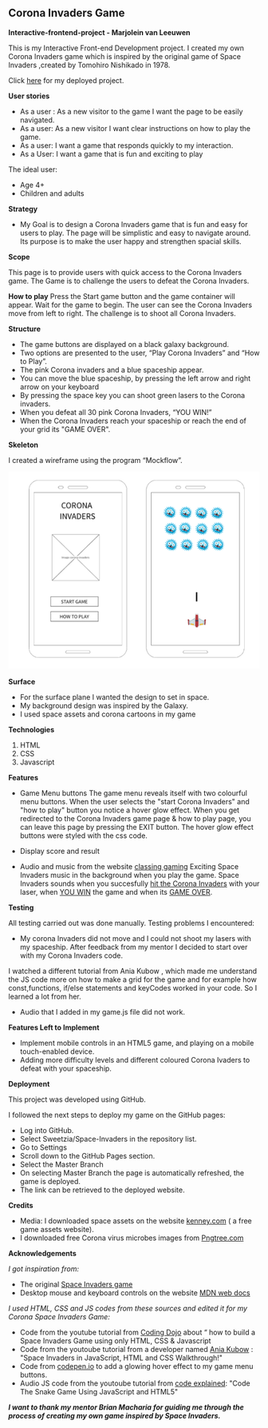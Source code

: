Corona Invaders Game
---------------------------------------
**Interactive-frontend-project - Marjolein van Leeuwen**

This is my Interactive Front-end Development project. I created my own Corona Invaders game which is inspired by the original game of Space Invaders ,created by Tomohiro Nishikado in 1978. 

Click [here][DEMO] for my deployed project.

**User stories**

* As a user : As a new visitor to the game I want the page to be easily navigated.
* As a user: As a new visitor I want clear instructions on how to play the game.
* As a user: I want a game that responds quickly to my interaction.
* As a User: I want a game that is fun and exciting to play

The ideal user:
* Age 4+
* Children and adults


**Strategy**

* My Goal is to design a Corona Invaders game that is fun and easy for users to play. 
The page will be simplistic and easy to navigate around. Its purpose is to make the user happy and strengthen spacial skills.

**Scope**

This page is to provide users with quick access to the Corona Invaders game. The Game is to challenge the users to defeat the Corona Invaders.

**How to play**
Press the Start game button and the game container will appear. 
Wait for the game to begin. The user can see the Corona Invaders move from left to right.
The challenge is to shoot all Corona Invaders.

**Structure**

* The game buttons are displayed on a black galaxy background. 
* Two options are presented to the user, “Play Corona Invaders” and “How to Play”. 
* The pink Corona invaders and a blue spaceship appear. 
* You can move the blue spaceship, by pressing the left arrow and right arrow on your keyboard
* By pressing the space key you can shoot green lasers to the Corona invaders.
* When you defeat all 30 pink Corona Invaders, “YOU WIN!” 
* When the Corona Invaders reach your spaceship or reach the end of your grid its "GAME OVER".


**Skeleton** 

I created a wireframe using the program “Mockflow”. 

![Wireframe](/assets/Mockup%20wireframe.png)

**Surface**

* For the surface plane I wanted the design to set in space. 
* My background design was inspired by the Galaxy.
* I used space assets and corona cartoons in my game

**Technologies**

1. HTML
2. CSS
3. Javascript

**Features**

* Game Menu buttons
The game menu reveals itself with two colourful menu buttons. When the user selects the "start Corona Invaders" and "how to play" button you notice a hover glow effect. 
When you get redirected to the Corona Invaders game page & how to play page, you can leave this page by pressing the EXIT button.
The hover glow effect buttons were styled with the css code. 

* Display score and result

* Audio and music from the website [classing gaming][a]
Exciting Space Invaders music in the background when you play the game. 
Space Invaders sounds when you succesfully [hit the Corona Invaders][b] with your laser, when [YOU WIN][c] the game and when its [GAME OVER][d]. 

**Testing**

All testing carried out was done manually.
Testing problems I encountered:

* My corona Invaders did not move and I could not shoot my lasers with my spaceship. 
After feedback from my mentor I decided to start over with my Corona Invaders code. 

I watched a different tutorial from Ania Kubow , which made me understand the JS code more on how to make a grid for the game and for example how const,functions, if/else statements and keyCodes worked in your code. 
So I learned a lot from her. 
* Audio that I added in my game.js file did not work.

**Features Left to Implement**

* Implement mobile controls in an HTML5 game, and playing on a mobile touch-enabled device.
* Adding more difficulty levels and different coloured Corona Ivaders to defeat with your spaceship.

**Deployment**

This project was developed using GitHub.

I followed the next steps to deploy my game on the GitHub pages:

* Log into GitHub.
* Select Sweetzia/Space-Invaders in the repository list.
* Go to Settings
* Scroll down to the GitHub Pages section.
* Select the Master Branch
* On selecting Master Branch the page is automatically refreshed, the game is deployed.
* The link can be retrieved to the deployed website.

**Credits**

* Media: I downloaded space assets on the website [kenney.com][1] ( a free game assets website).
* I downloaded free Corona virus microbes images from [Pngtree.com][2]

**Acknowledgements**

*I got inspiration from:*
* The original [Space Invaders game][3]
* Desktop mouse and keyboard controls on the website [MDN web docs][4]

*I used HTML, CSS and JS codes from these sources and edited it for my Corona Space Invaders Game:*

* Code from the youtube tutorial from [Coding Dojo][5] about “ how to build a Space Invaders Game using only HTML, CSS & Javascript
* Code from the youtoube tutorial from a developer named [Ania Kubow][6] : "Space Invaders in JavaScript, HTML and CSS Walkthrough!"
* Code from [codepen.io][7] to add a glowing hover effect to my game menu buttons.
* Audio JS code from the youtoube tutorial from [code explained][8]: "Code The Snake Game Using JavaScript and HTML5"

***I want to thank my mentor Brian Macharia for guiding me through the process of creating my own game inspired by Space Invaders.***


[a]: <https://www.classicgaming.cc/classics/space-invaders/sounds>
[b]: <https://www.classicgaming.cc/classics/space-invaders/sounds>
[c]: <https://instrumentalfx.co/kids-cheering-sound-effect/>
[d]: <https://www.classicgaming.cc/classics/space-invaders/sounds>

[DEMO]: <https://sweetzia.github.io/Corona-Invaders/index.html>
[1]: <https://kenney.nl/>
[2]: <https://pngtree.com/freepng/hand-drawn-cartoon-bacteria-virus-microbe-corona-virus-image_5334155.html>
[3]: <https://nl.wikipedia.org/wiki/Space_Invaders>
[4]: <https://developer.mozilla.org/en-US/docs/Games/Techniques/Control_mechanisms/Desktop_with_mouse_and_keyboard>
[5]: <https://www.youtube.com/watch?v=XmqAPQsc1n4&t=3465s>
[6]: <https://www.youtube.com/watch?v=kSt2_YZzCec>
[7]: <https://codepen.io/kocsten/pen/rggjXp>
[8]: <https://www.youtube.com/watch?v=9TcU2C1AACw>
